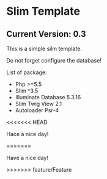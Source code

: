 <h1>Slim Template</h1>
<h2>Current Version: 0.3</h2>

<p>This is a simple silm template.</p>
<p>Do not forget configure the database!</p>

<p>List of package:</p>
<ul>
    <li>Php >=5.5</li>
    <li>Slim ^3.5</li>
    <li>Illuminate Database 5.3.16</li>
    <li>Slim Twig View 2.1</li>
    <li>Autoloader Psr-4</li>
</ul>

<footer>
<<<<<<< HEAD
    <p>Hace a nice day!</p>
=======
    <p>Have a nice day!</p>
>>>>>>> feature/Feature
</footer>
